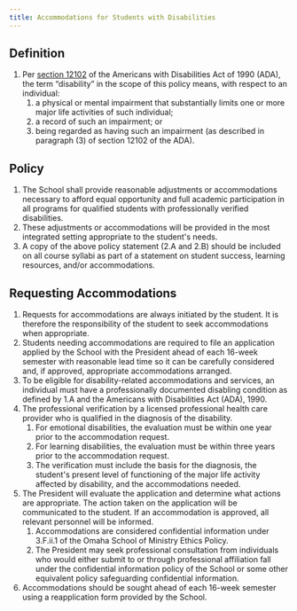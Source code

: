 ```yaml
---
title: Accommodations for Students with Disabilities
---
```


## Definition

1. Per [section 12102](https://www.ada.gov/law-and-regs/ada/#sec-12102--definition-of-disability) of the Americans with Disabilities Act of 1990 (ADA), the term “disability” in the scope of this policy means, with respect to an individual:
   1. a physical or mental impairment that substantially limits one or more major life activities of such individual;
   2. a record of such an impairment; or
   3. being regarded as having such an impairment (as described in paragraph (3) of section 12102 of the ADA).

## Policy

1. The School shall provide reasonable adjustments or accommodations necessary to afford equal opportunity and full academic participation in all programs for qualified students with professionally verified disabilities.
2. These adjustments or accommodations will be provided in the most integrated setting appropriate to the student's needs.
3. A copy of the above policy statement (2.A and 2.B) should be included on all course syllabi as part of a statement on student success, learning resources, and/or accommodations.

## Requesting Accommodations

1. Requests for accommodations are always initiated by the student. It is therefore the responsibility of the student to seek accommodations when appropriate.
2. Students needing accommodations are required to file an application applied by the School with the President ahead of each 16-week semester with reasonable lead time so it can be carefully considered and, if approved, appropriate accommodations arranged.
3. To be eligible for disability-related accommodations and services, an individual must have a professionally documented disabling condition as defined by 1.A and the Americans with Disabilities Act (ADA), 1990.
4. The professional verification by a licensed professional health care provider who is qualified in the diagnosis of the disability.
   1. For emotional disabilities, the evaluation must be within one year prior to the accommodation request.
   2. For learning disabilities, the evaluation must be within three years prior to the accommodation request.
   3. The verification must include the basis for the diagnosis, the student's present level of functioning of the major life activity affected by disability, and the accommodations needed.
5. The President will evaluate the application and determine what actions are appropriate. The action taken on the application will be communicated to the student. If an accommodation is approved, all relevant personnel will be informed.
   1. Accommodations are considered confidential information under 3.F.ii.1 of the Omaha School of Ministry Ethics Policy.
   2. The President may seek professional consultation from individuals who would either submit to or through professional affiliation fall under the confidential information policy of the School or some other equivalent policy safeguarding confidential information.
6. Accommodations should be sought ahead of each 16-week semester using a reapplication form provided by the School.
